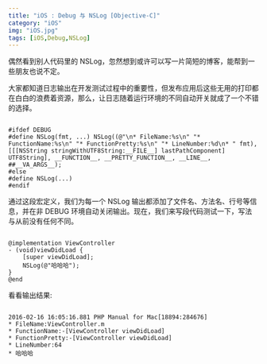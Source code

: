 ```yaml
---
title: "iOS : Debug 与 NSLog [Objective-C]"
category: "iOS"
img: "iOS.jpg"
tags: [iOS,Debug,NSLog]
---
```

偶然看到别人代码里的 NSLog，忽然想到或许可以写一片简短的博客，能帮到一些朋友也说不定。

大家都知道日志输出在开发测试过程中的重要性，但发布应用后这些无用的打印都在白白的浪费着资源，那么，让日志随着运行环境的不同自动开关就成了一个不错的选择。

```objc

#ifdef DEBUG
#define NSLog(fmt, ...) NSLog((@"\n* FileName:%s\n" "* FunctionName:%s\n" "* FunctionPretty:%s\n" "* LineNumber:%d\n* " fmt), [[[NSString stringWithUTF8String:__FILE__] lastPathComponent] UTF8String], __FUNCTION__, __PRETTY_FUNCTION__, __LINE__, ##__VA_ARGS__);
#else
#define NSLog(...)
#endif

```

通过这段宏定义，我们为每一个 NSLog 输出都添加了文件名、方法名、行号等信息，并在非 DEBUG 环境自动关闭输出。现在，我们来写段代码测试一下，写法与从前没有任何不同。

```objc

@implementation ViewController
- (void)viewDidLoad {
    [super viewDidLoad];
    NSLog(@"哈哈哈");
}
@end

```

看看输出结果:

```objc

2016-02-16 16:05:16.881 PHP Manual for Mac[18894:284676] 
* FileName:ViewController.m
* FunctionName:-[ViewController viewDidLoad]
* FunctionPretty:-[ViewController viewDidLoad]
* LineNumber:64
* 哈哈哈

```







